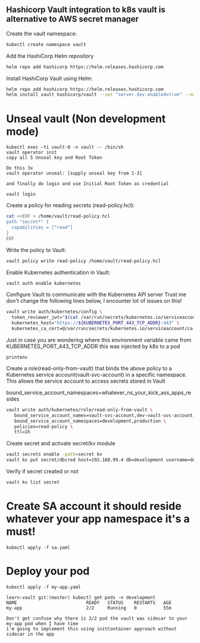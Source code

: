 ## Hashicorp Vault integration to k8s vault is alternative to AWS secret manager

Create the vault namespace:

```bash
kubectl create namespace vault
```

Add the HashiCorp Helm repository

```bash
helm repo add hashicorp https://helm.releases.hashicorp.com
```

Install HashiCorp Vault using Helm:

```bash
helm repo add hashicorp https://helm.releases.hashicorp.com
helm install vault hashicorp/vault --set "server.dev.enabled=true" --namespace=vault
```

# Unseal vault (Non development mode)
```
kubectl exec -ti vault-0 -n vault -- /bin/sh
vault operator init
copy all 5 Unseal key and Root Token

Do this 3x
vault operator unseal: [supply unseal key from 1-3]

and finally do login and use Initial Root Token as credential

vault login

```
Create a policy for reading secrets (read-policy.hcl):

```bash
cat <<EOF > /home/vault/read-policy.hcl
path "secret*" {
  capabilities = ["read"]
}
EOF
```

Write the policy to Vault:

```bash
vault policy write read-policy /home/vault/read-policy.hcl
```

Enable Kubernetes authentication in Vault:

```bash
vault auth enable kubernetes
```

Configure Vault to communicate with the Kubernetes API server
Trust me don't change the following lines below, I encounter lot of issues on this!

```bash
vault write auth/kubernetes/config \
  token_reviewer_jwt="$(cat /var/run/secrets/kubernetes.io/serviceaccount/token)" \
  kubernetes_host="https://${KUBERNETES_PORT_443_TCP_ADDR}:443" \
  kubernetes_ca_cert=@/var/run/secrets/kubernetes.io/serviceaccount/ca.crt
```
Just in case you are wondering where this environment variable came from KUBERNETES_PORT_443_TCP_ADDR 
this was injected by k8s to a pod

```
printenv 
```

Create a role(read-only-from-vault) that binds the above policy to a Kubernetes service account(vault-svc-account) in a specific namespace. This allows the service account to access secrets stored in Vault

bound_service_account_namespaces=whatever_ns_your_kick_ass_apps_resides

```bash
vault write auth/kubernetes/role/read-only-from-vault \
   bound_service_account_names=vault-svc-account,dev-vault-svc-account,prod-vault-svc-account \
   bound_service_account_namespaces=development,production \
   policies=read-policy \
   ttl=1h
```

Create secret and activate secret/kv module

```bash
vault secrets enable -path=secret kv
vault kv put secret/dbcred host=192.168.99.4 db=development username=demo password=password
```

Verify if secret created or not

```bash
vault kv list secret
```
# Create SA account it should reside whatever your app namespace it's a must!

```
kubectl apply -f sa.yaml
```

# Deploy your pod 
```
kubectl apply -f my-app.yaml 

learn-vault git:(master) kubectl get pods -n development
NAME                          READY   STATUS    RESTARTS   AGE
my-app                        2/2     Running   0          55m

Don't get confuse why there is 2/2 pod the vault was sidecar to your my-app pod when I have time
i'm going to implement this using initContainer approach without sidecar in the app
```
